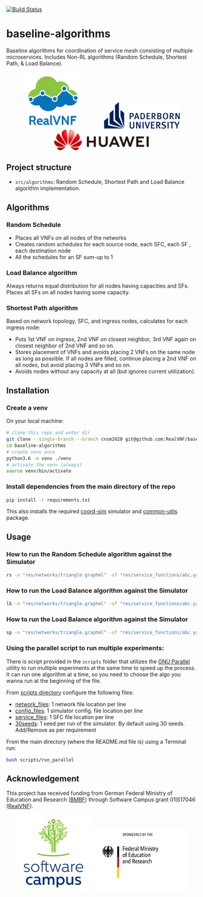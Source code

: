 [![Build Status](https://travis-ci.com/RealVNF/baseline-algorithms.svg?branch=cnsm2020)](https://travis-ci.com/RealVNF/baseline-algorithms)

# baseline-algorithms

Baseline algorithms for coordination of service mesh consisting of multiple microservices. Includes Non-RL algorithms (Random Schedule, Shortest Path, & Load Balance).

<p align="center">
  <img src="docs/realvnf_logo.png" height="150" hspace="30"/>
	<img src="docs/upb.png" width="200" hspace="30"/>
	<img src="docs/huawei_horizontal.png" width="250" hspace="30"/>
</p>

## Project structure

- `src/algorithms`: Random Schedule, Shortest Path and Load Balance algorithm implementation.

## Algorithms

### Random Schedule

- Places all VNFs on all nodes of the networks
- Creates random schedules for each source node, each SFC, each SF , each destination node
- All the schedules for an SF sum-up to 1

### Load Balance algorithm

Always returns equal distribution for all nodes having capacities and SFs. Places all SFs on all nodes having some capacity.

### Shortest Path algorithm

Based on network topology, SFC, and ingress nodes, calculates for each ingress node:

- Puts 1st VNF on ingress, 2nd VNF on closest neighbor, 3rd VNF again on closest neighbor of 2nd VNF and so on.
- Stores placement of VNFs and avoids placing 2 VNFs on the same node as long as possible. If all nodes are filled,
  continue placing a 2nd VNF on all nodes, but avoid placing 3 VNFs and so on.
- Avoids nodes without any capacity at all (but ignores current utilization).

## Installation

### Create a venv

On your local machine:

```bash
# clone this repo and enter dir
git clone --single-branch --branch cnsm2020 git@github.com:RealVNF/baseline-algorithms.git
cd baseline-algorithms
# create venv once
python3.6 -m venv ./venv
# activate the venv (always)
source venv/bin/activate
```

### Install dependencies from the main directory of the repo

```bash
pip install -r requirements.txt
```

This also installs the required [coord-sim](https://github.com/RealVNF/coord-sim/tree/cnsm2020) simulator and [common-utils](https://github.com/RealVNF/common-utils/tree/cnsm2020) package.

## Usage

### How to run the Random Schedule algorithm against the Simulator

```bash
rs -n "res/networks/triangle.graphml" -sf "res/service_functions/abc.yaml" -c "res/config/sim_config.yaml" -i 200
```

### How to run the Load Balance algorithm against the Simulator

```bash
lb -n "res/networks/triangle.graphml" -sf "res/service_functions/abc.yaml" -c "res/config/sim_config.yaml" -i 200
```

### How to run the Load Balance algorithm against the Simulator

```bash
sp -n "res/networks/triangle.graphml" -sf "res/service_functions/abc.yaml" -c "res/config/sim_config.yaml" -i 200
```

### Using the parallel script to run multiple experiments:

There is script provided in the `scripts` folder that utilizes the [GNU Parallel](https://www.gnu.org/software/parallel/) utility to run multiple experiments at the same time to speed up the process. It can run one algorithm at a time, so you need to choose the algo you wanna run at the beginning of the file.

From [scripts directory](scripts) configure the following files:

- [network_files](scripts/network_files.txt): 1 network file location per line
- [config_files](scripts/config_files.txt): 1 simulator config. file location per line
- [service_files](scripts/service_files.txt): 1 SFC file location per line
- [30seeds](scripts/30seeds.txt): 1 seed per run of the simulator. By default using 30 seeds. Add/Remove as per requirement

From the main directory (where the README.md file is) using a Terminal run:

```bash
bash scripts/run_parallel
```

## Acknowledgement

This project has received funding from German Federal Ministry of Education and Research ([BMBF](https://www.bmbf.de/)) through Software Campus grant 01IS17046 ([RealVNF](https://realvnf.github.io/)).

<p align="center">
	<img src="docs/software_campus.png" width="200"/>
	<img src="docs/BMBF_sponsored_by.jpg" width="250"/>
</p>
